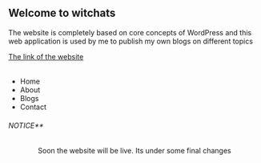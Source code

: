 <h2>Welcome to witchats</h2>

<p>The website is completely based on core concepts of WordPress and this web application is used by me to publish my own blogs on different topics</p>
<a href="#">The link of the website</a>

<h6><Sections></h6>
<ul>
  <li>Home</li>
  <li>About</li>
  <li>Blogs</li>
  <li>Contact</li>
</ul>

<h6>NOTICE**</h6>
<p align="center">Soon the website will be live. Its under some final changes</p>
